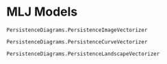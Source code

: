 # MLJ Models

```@docs
PersistenceDiagrams.PersistenceImageVectorizer
```

```@docs
PersistenceDiagrams.PersistenceCurveVectorizer
```

```@docs
PersistenceDiagrams.PersistenceLandscapeVectorizer
```
